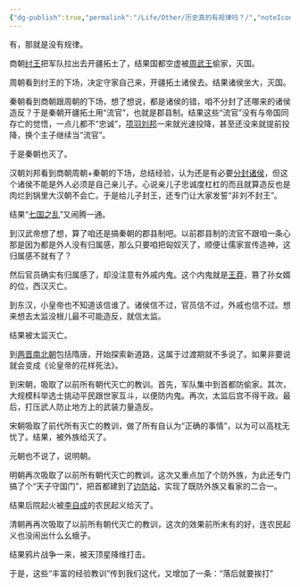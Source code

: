 ```yaml
---
{"dg-publish":true,"permalink":"/Life/Other/历史真的有规律吗？/","noteIcon":""}
---
```



有，那就是没有规律。

商朝[纣王](https://www.zhihu.com/search?q=%E7%BA%A3%E7%8E%8B&search_source=Entity&hybrid_search_source=Entity&hybrid_search_extra=%7B%22sourceType%22%3A%22answer%22%2C%22sourceId%22%3A3173979236%7D)把军队拉出去开疆拓土了，结果国都空虚被[周武王](https://www.zhihu.com/search?q=%E5%91%A8%E6%AD%A6%E7%8E%8B&search_source=Entity&hybrid_search_source=Entity&hybrid_search_extra=%7B%22sourceType%22%3A%22answer%22%2C%22sourceId%22%3A3173979236%7D)偷家，灭国。

周朝看到纣王的下场，决定守家自己来，开疆拓土诸侯去。结果诸侯坐大，灭国。

秦朝看到商朝跟周朝的下场，想了想说，都是诸侯的错，咱不分封了还哪来的诸侯造反？于是秦朝开疆拓土用“流官”，也就是郡县制。结果这些“流官”没有与帝国同存亡的觉悟，一点儿都不“忠诚”，[项羽刘邦](https://www.zhihu.com/search?q=%E9%A1%B9%E7%BE%BD%E5%88%98%E9%82%A6&search_source=Entity&hybrid_search_source=Entity&hybrid_search_extra=%7B%22sourceType%22%3A%22answer%22%2C%22sourceId%22%3A3173979236%7D)一来就光速投降，甚至还没来就提前投降，换个主子继续当“流官”。

于是秦朝也灭了。

汉朝刘邦看到商朝周朝+秦朝的下场，总结经验，认为还是有必要[分封诸侯](https://www.zhihu.com/search?q=%E5%88%86%E5%B0%81%E8%AF%B8%E4%BE%AF&search_source=Entity&hybrid_search_source=Entity&hybrid_search_extra=%7B%22sourceType%22%3A%22answer%22%2C%22sourceId%22%3A3173979236%7D)，但这个诸侯不能是外人必须是自己亲儿子。心说亲儿子忠诚度杠杠的而且就算造反也是肉烂到锅里大汉朝不会亡。于是给儿子封王，还专门让大家发誓“非刘不封王”。

结果“[七国之乱](https://www.zhihu.com/search?q=%E4%B8%83%E5%9B%BD%E4%B9%8B%E4%B9%B1&search_source=Entity&hybrid_search_source=Entity&hybrid_search_extra=%7B%22sourceType%22%3A%22answer%22%2C%22sourceId%22%3A3173979236%7D)”又闹腾一通。

到汉武帝想了想，算了咱还是搞秦朝的郡县制吧。以前郡县制的流官不跟咱一条心那是因为都是外人没有归属感，那么只要咱把匈奴灭了，顺便让儒家宣传造神，这归属感不就有了？

然后官员确实有归属感了，却没注意有外戚内鬼。这个内鬼就是[王莽](https://www.zhihu.com/search?q=%E7%8E%8B%E8%8E%BD&search_source=Entity&hybrid_search_source=Entity&hybrid_search_extra=%7B%22sourceType%22%3A%22answer%22%2C%22sourceId%22%3A3173979236%7D)，篡了孙女婿的位，西汉灭亡。

到东汉，小皇帝也不知道该信谁了。诸侯信不过，官员信不过，外戚也信不过。想来想去太监没根儿最不可能造反，就信太监。

结果被太监灭亡。

到[两晋南北朝](https://www.zhihu.com/search?q=%E4%B8%A4%E6%99%8B%E5%8D%97%E5%8C%97%E6%9C%9D&search_source=Entity&hybrid_search_source=Entity&hybrid_search_extra=%7B%22sourceType%22%3A%22answer%22%2C%22sourceId%22%3A3173979236%7D)包括隋唐，开始探索新道路，这属于过渡期就不多说了。如果非要说就会变成《论皇帝的花样死法》。

到宋朝，吸取了以前所有朝代灭亡的教训。首先，军队集中到首都防偷家。其次，大规模科举选士挑动平民跟世家互斗，以便防内鬼。再次，太监后宫不得干政。最后，打压武人防止地方上的武装力量造反。

宋朝吸取了前代所有灭亡的教训，做了所有自认为“正确的事情”，以为可以高枕无忧了。结果，被外族给灭了。

元朝也不说了，说明朝。

明朝再次吸取了以前所有朝代灭亡的教训，这次又重点加了个防外族，为此还专门搞了个“天子守国门”，把首都建到了[边防站](https://www.zhihu.com/search?q=%E8%BE%B9%E9%98%B2%E7%AB%99&search_source=Entity&hybrid_search_source=Entity&hybrid_search_extra=%7B%22sourceType%22%3A%22answer%22%2C%22sourceId%22%3A3173979236%7D)，实现了既防外族又看家的二合一。

结果后院起火被[李自成](https://www.zhihu.com/search?q=%E6%9D%8E%E8%87%AA%E6%88%90&search_source=Entity&hybrid_search_source=Entity&hybrid_search_extra=%7B%22sourceType%22%3A%22answer%22%2C%22sourceId%22%3A3173979236%7D)的农民起义给灭了。

清朝再再次吸取了以前所有朝代灭亡的教训，这次的效果前所未有的好，连农民起义也没闹出什么幺蛾子。

结果鸦片战争一来，被天顶星降维打击。

于是，这些“丰富的经验教训”传到我们这代，又增加了一条：“落后就要挨打”
